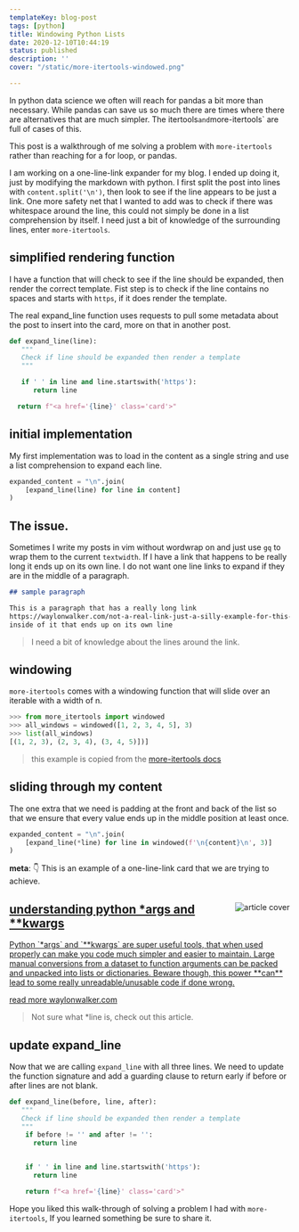 ```yaml
---
templateKey: blog-post
tags: [python]
title: Windowing Python Lists
date: 2020-12-10T10:44:19
status: published
description: ''
cover: "/static/more-itertools-windowed.png"

---
```


In python data science we often will reach for pandas a bit more than necessary. While pandas can save us so much there are times where there are alternatives that are much simpler.  The itertools` and `more-itertools` are full of cases of this.

This post is a walkthrough of me solving a problem with `more-itertools` rather than reaching for a for loop, or pandas.

I am working on a  one-line-link expander for my blog.  I ended up doing it, just by modifying the markdown with python.  I first split the post into lines with `content.split('\n')`, then look to see if the line appears to be just a link.  One more safety net that I wanted to add was to check if there was whitespace around the line, this could not simply be done in a list comprehension by itself.  I need just a bit of knowledge of the surrounding lines, enter `more-itertools`.


## simplified rendering function

I have a function that will check to see if the line should be expanded, then render the correct template.  Fist step is to check if the line contains no spaces and starts with `https`, if it
does render the template. 

The real expand_line function uses requests to pull some metadata about the post to insert into the card, more on that in another post.

``` python
def expand_line(line):
   """
   Check if line should be expanded then render a template
   """

   if ' ' in line and line.startswith('https'):
      return line

  return f"<a href='{line}' class='card'>"
```

## initial implementation

My first implementation was to load in the content as a single string and use a list comprehension to expand each line.

``` python
expanded_content = "\n".join(
    [expand_line(line) for line in content]
)
```

## The issue.

Sometimes I write my posts in vim without wordwrap on and just use `gq` to wrap them to the current `textwidth`.  If I have a link that happens to be really long it ends up on its own line.  I do not want one line links to expand if they are in the middle of a paragraph.

``` markdown
## sample paragraph

This is a paragraph that has a really long link
https://waylonwalker.com/not-a-real-link-just-a-silly-example-for-this-post
inside of it that ends up on its own line
```

> I need a bit of knowledge about the lines around the link.


## windowing

`more-itertools` comes with a windowing function that will slide over an iterable with a width of n.

``` python
>>> from more_itertools import windowed
>>> all_windows = windowed([1, 2, 3, 4, 5], 3)
>>> list(all_windows)
[(1, 2, 3), (2, 3, 4), (3, 4, 5)])]
```

> this example is copied from the [more-itertools docs](https://more-itertools.readthedocs.io/en/stable/api.html#more_itertools.windowed)

## sliding through my content

The one extra that we need is padding at the front and back of the list so that we ensure that every value ends up in the middle position at least once.


``` python
expanded_content = "\n".join(
    [expand_line(*line) for line in windowed(f'\n{content}\n', 3)]
)
```

**meta**: 👇  This is an example of a one-line-link card that we are trying to achieve.


<a class="onelinelink" href="https://waylonwalker.com/python-args-kwargs/">
<img style="float: right;" align='right' src="https://images.waylonwalker.com/python-args-kwargs-slides-dev_250x105.png" alt="article cover">
<div class="right">
    <h2>understanding python *args and **kwargs</h2>
    <p class="description">
    Python `*args` and `**kwargs` are super useful tools, that when used properly can make you code much simpler and easier to maintain.  Large manual conversions from a dataset to function arguments can be packed and unpacked into lists or dictionaries. Beware though, this power **can** lead to some really unreadable/unusable code if done wrong.
    </p>
    <p class="url">
    <span class="read-more">read more</span>  waylonwalker.com
    </p>
</div>
</a>


> Not sure what *line is, check out this article.


## update expand_line

Now that we are calling `expand_line` with all three lines.  We need to update the function signature and add a guarding clause to return early if before or after lines are not blank.

``` python
def expand_line(before, line, after):
   """
   Check if line should be expanded then render a template
   """
    if before != '' and after != '':
      return line


    if ' ' in line and line.startswith('https'):
      return line

    return f"<a href='{line}' class='card'>"
```


Hope you liked this walk-through of solving a problem I had with `more-itertools`, If you learned something be sure to share it.
